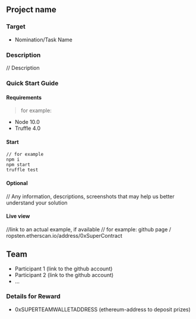 ## Project name 

### Target

 - Nomination/Task Name

### Description
 
// Description

### Quick Start Guide



#### Requirements

>for example:
 - Node 10.0
 - Truffle 4.0


 #### Start

 ```
 // for example
npm i
npm start
truffle test
 ```

 #### Optional

 // Any information, descriptions, screenshots that may help us better understand your solution 

 #### Live view

 //link to an actual example, if available
 // for example: github page / ropsten.etherscan.io/address/0xSuperContract


## Team

 - Participant 1 (link to the github account)
 - Participant 2 (link to the github account)
 - ...

### Details for Reward

 - 0xSUPERTEAMWALLETADDRESS (ethereum-address to deposit prizes)
